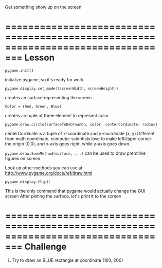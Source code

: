 Get something show up on the screen

=================================================================================
Lesson
=================================================================================
`pygame.init()`

initialize pygame, so it's ready for work

`pygame.display.set_mode((screenWidth, screenHeight))`

creates an surface representing the screen

`Color = (Red, Green, Blue)`

creates an tuple of three element to represent color

`pygame.draw.circle(surfaceToBeDrawnOn, color, centerCordinate, radius)`

centerCordinate is a tuple of x-coordinate and y-coordinate  (x, y) 
Different from math coordinate, computer scientists love to make leftUpper corner the origin (0,0), and x-axis goes right, while y-axis goes down.

`pygame.draw.SomeMethod(surface, ...)` can be used to draw premitive figures on screen

Look up other methods you can use at http://www.pygame.org/docs/ref/draw.html

`pygame.display.flip()`

This is the only command that pygame would actually change the GUI screen
After ploting the surface, let's print it to the screen



=================================================================================
Challenge
=================================================================================
1. Try to draw an BLUE rectangle at coordinate (100, 200)
